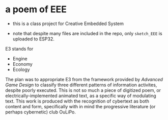 # a poem of EEE

* this is a class project for Creative Embedded System

* note that despite many files are included in the repo, only `sketch_EEE` is uploaded to ESP32.


E3 stands for
- Engine
- Economy
- Ecology

The plan was to appropriate E3 from the framework provided by *Advanced Game Design* to classify three different patterns of information activites, despite poorly executed. 
This is not so much a piece of digitized poem, or electrically-implemented animated text, as a specific way of modulating text. This work is produced with the recognition of cybertext as both content and form, specifically with in mind the progressive literature (or perhaps cybernetic) club OuLiPo.
